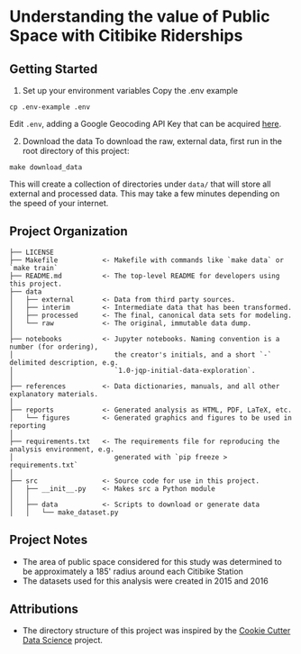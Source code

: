 # Understanding the value of Public Space with Citibike Riderships

## Getting Started

1. Set up your environment variables
Copy the .env example

```
cp .env-example .env
```

Edit `.env`, adding a Google Geocoding API Key that can be acquired [here](https://developers.google.com/maps/documentation/geocoding/intro).

2. Download the data
To download the raw, external data, first run in the root directory of this project:

```
make download_data
```

This will create a collection of directories under `data/` that will store all
external and processed data. This may take a few minutes depending on the
speed of your internet.

## Project Organization

    ├── LICENSE
    ├── Makefile           <- Makefile with commands like `make data` or `make train`
    ├── README.md          <- The top-level README for developers using this project.
    ├── data
    │   ├── external       <- Data from third party sources.
    │   ├── interim        <- Intermediate data that has been transformed.
    │   ├── processed      <- The final, canonical data sets for modeling.
    │   └── raw            <- The original, immutable data dump.
    │
    ├── notebooks          <- Jupyter notebooks. Naming convention is a number (for ordering),
    │                         the creator's initials, and a short `-` delimited description, e.g.
    │                         `1.0-jqp-initial-data-exploration`.
    │
    ├── references         <- Data dictionaries, manuals, and all other explanatory materials.
    │
    ├── reports            <- Generated analysis as HTML, PDF, LaTeX, etc.
    │   └── figures        <- Generated graphics and figures to be used in reporting
    │
    ├── requirements.txt   <- The requirements file for reproducing the analysis environment, e.g.
    │                         generated with `pip freeze > requirements.txt`
    │
    ├── src                <- Source code for use in this project.
    │   ├── __init__.py    <- Makes src a Python module
    │   │
    │   ├── data           <- Scripts to download or generate data
    │   │   └── make_dataset.py

## Project Notes

* The area of public space considered for this study was determined to be approximately a 185' radius around each Citibike Station
* The datasets used for this analysis were created in 2015 and 2016

## Attributions

- The directory structure of this project was inspired by the [Cookie Cutter Data Science](https://drivendata.github.io/cookiecutter-data-science/) project.
